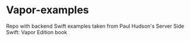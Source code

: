 # Vapor-examples
Repo with backend Swift examples taken from Paul Hudson's Server Side Swift: Vapor Edition book 
